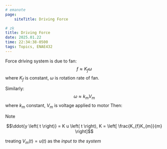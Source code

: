 ```yaml
---
# emanote
page:
    siteTitle: Driving Force

# zk
title: Driving Force
date: 2025.01.22
time: 22:34:38-0500
tags: Topics, ENAE432
---
```


Force driving system is due to fan:
$$f \approx K_{f} \omega$$ where $K_{f}$ is constant, $\omega$ is rotation rate of fan.

Similarly:
$$\omega \approx k_{m} V_{m}$$
where $k_{m}$ constant, $V_{m}$ is voltage applied to motor
Then:

> [!NOTE]
> $$\ddot{y \left( t \right)} = K u \left( t \right), K = \left[ \frac{K_{f}K_{m}}{m} \right]$$

treating $V_{m}\left(t\right) = u\left(t\right)$ as the *input to the system*
